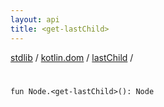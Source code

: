 ```yaml
---
layout: api
title: <get-lastChild>
---
```

[stdlib](../../index.html) / [kotlin.dom](../index.html) / [lastChild](index.html) / [<get-lastChild>](_get-lastChild_.html)

# <get-lastChild>

```
fun Node.<get-lastChild>(): Node
```
